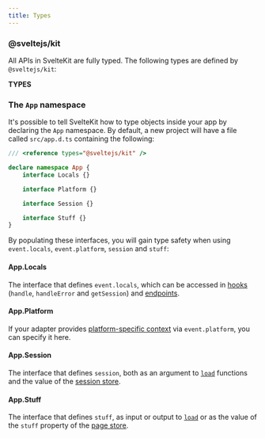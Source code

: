 ```yaml
---
title: Types
---
```


### @sveltejs/kit

All APIs in SvelteKit are fully typed. The following types are defined by `@sveltejs/kit`:

**TYPES**

### The `App` namespace

It's possible to tell SvelteKit how to type objects inside your app by declaring the `App` namespace. By default, a new project will have a file called `src/app.d.ts` containing the following:

```ts
/// <reference types="@sveltejs/kit" />

declare namespace App {
	interface Locals {}

	interface Platform {}

	interface Session {}

	interface Stuff {}
}
```

By populating these interfaces, you will gain type safety when using `event.locals`, `event.platform`, `session` and `stuff`:

#### App.Locals

The interface that defines `event.locals`, which can be accessed in [hooks](/docs/hooks) (`handle`, `handleError` and `getSession`) and [endpoints](/docs/routing#endpoints).

#### App.Platform

If your adapter provides [platform-specific context](/docs/adapters#supported-environments-platform-specific-context) via `event.platform`, you can specify it here.

#### App.Session

The interface that defines `session`, both as an argument to [`load`](/docs/loading) functions and the value of the [session store](/docs/modules#$app-stores).

#### App.Stuff

The interface that defines `stuff`, as input or output to [`load`](/docs/loading) or as the value of the `stuff` property of the [page store](/docs/modules#$app-stores).
